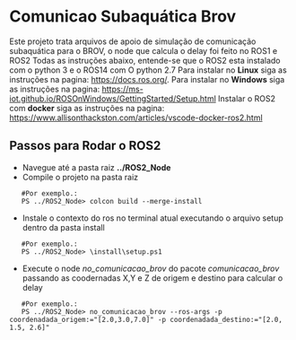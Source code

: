 # Comunicao Subaquática Brov
Este projeto trata arquivos de apoio de simulação de comunicação subaquática para o BROV, o node que calcula o delay foi feito no ROS1 e ROS2
Todas as instruções abaixo, entende-se que o ROS2 esta instalado com o python 3 e o ROS14 com O python 2.7
Para instalar no **Linux** siga as instruções na pagina: https://docs.ros.org/.
Para instalar no **Windows** siga as instruções na pagina: https://ms-iot.github.io/ROSOnWindows/GettingStarted/Setup.html 
Instalar o ROS2 com  **docker** siga as instruções na pagina: https://www.allisonthackston.com/articles/vscode-docker-ros2.html 

## Passos para Rodar o ROS2
   * Navegue até a pasta raiz **../ROS2_Node**
   * Compile o projeto na pasta raiz
~~~console
   #Por exemplo.: 
   PS ../ROS2_Node> colcon build --merge-install
~~~
   * Instale o contexto do ros no terminal atual executando o arquivo setup dentro da pasta install 
~~~console
   #Por exemplo.: 
   PS ../ROS2_Node> \install\setup.ps1
~~~   
   * Execute o node *no_comunicacao_brov* do pacote *comunicacao_brov* passando as coodernadas X,Y e Z de origem e destino para calcular o delay
~~~console
   #Por exemplo.: 
   PS ../ROS2_Node> no_comunicacao_brov --ros-args -p coordenadada_origem:="[2.0,3.0,7.0]" -p coordenadada_destino:="[2.0, 1.5, 2.6]"
~~~ 
